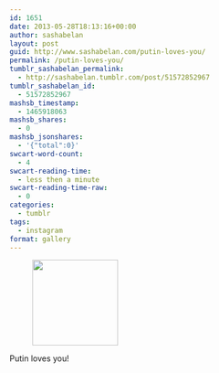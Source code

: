 ```yaml
---
id: 1651
date: 2013-05-28T18:13:16+00:00
author: sashabelan
layout: post
guid: http://www.sashabelan.com/putin-loves-you/
permalink: /putin-loves-you/
tumblr_sashabelan_permalink:
  - http://sashabelan.tumblr.com/post/51572852967
tumblr_sashabelan_id:
  - 51572852967
mashsb_timestamp:
  - 1465918063
mashsb_shares:
  - 0
mashsb_jsonshares:
  - '{"total":0}'
swcart-word-count:
  - 4
swcart-reading-time:
  - less then a minute
swcart-reading-time-raw:
  - 0
categories:
  - tumblr
tags:
  - instagram
format: gallery
---
```

<div id='gallery-376' class='gallery galleryid-1651 gallery-columns-3 gallery-size-thumbnail'>
  <figure class='gallery-item'> 
  
  <div class='gallery-icon landscape'>
    <a href='http://www.sashabelan.ru/putin-loves-you/attachment/1652/'><img width="150" height="150" src="http://www.sashabelan.ru/wp-content/uploads/2013/05/tumblr_mnita4GtBK1qarj97o1_1280-150x150.jpg" class="attachment-thumbnail size-thumbnail" alt="" srcset="http://www.sashabelan.ru/wp-content/uploads/2013/05/tumblr_mnita4GtBK1qarj97o1_1280-150x150.jpg 150w, http://www.sashabelan.ru/wp-content/uploads/2013/05/tumblr_mnita4GtBK1qarj97o1_1280-300x300.jpg 300w, http://www.sashabelan.ru/wp-content/uploads/2013/05/tumblr_mnita4GtBK1qarj97o1_1280-230x230.jpg 230w, http://www.sashabelan.ru/wp-content/uploads/2013/05/tumblr_mnita4GtBK1qarj97o1_1280-350x350.jpg 350w, http://www.sashabelan.ru/wp-content/uploads/2013/05/tumblr_mnita4GtBK1qarj97o1_1280.jpg 612w" sizes="(max-width: 150px) 100vw, 150px" /></a>
  </div></figure>
</div>

Putin loves you!